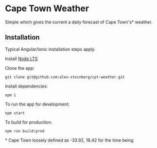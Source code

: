 # Cape Town Weather

Simple which gives the current a daily forecast of Cape Town's\* weather.

## Installation

Typical Angular/Ionic installation steps apply.

Install [Node LTS](https://nodejs.org/en/)

Clone the app:

    git clone git@github.com:alex-steinberg/cpt-weather.git

Install dependencies:

    npm i
    
To run the app for development: 

    npm start
    
To build for production:

    npm run build:prod 



\* Cape Town loosely defined as -33.92, 18.42 for the time being
